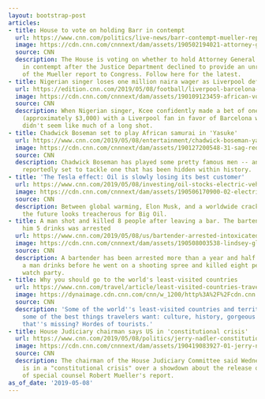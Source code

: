 ```yaml
---
layout: bootstrap-post
articles:
- title: House to vote on holding Barr in contempt
  url: https://www.cnn.com/politics/live-news/barr-contempt-mueller-report/index.html
  image: https://cdn.cnn.com/cnnnext/dam/assets/190502194021-attorney-general-barr-testifies-at-senate-hearing-on-russian-interference-in-2016-election-super-tease.jpg
  source: CNN
  description: The House is voting on whether to hold Attorney General William Barr
    in contempt after the Justice Department declined to provide an unredacted version
    of the Mueller report to Congress. Follow here for the latest.
- title: Nigerian singer loses one million naira wager as Liverpool defeats Barcelona
  url: https://edition.cnn.com/2019/05/08/football/liverpool-barcelona-nigerian-signer-bet/index.html
  image: https://cdn.cnn.com/cnnnext/dam/assets/190109123459-african-voices-nigeria-kcee-afrobeat-africa-vision-00000000-super-tease.jpg
  source: CNN
  description: When Nigerian singer, Kcee confidently made a bet of one million naira
    (approximately $3,000) with a Liverpool fan in favor of Barcelona winning, it
    didn't seem like much of a long shot.
- title: Chadwick Boseman set to play African samurai in 'Yasuke'
  url: https://www.cnn.com/2019/05/08/entertainment/chadwick-boseman-yasuke/index.html
  image: https://cdn.cnn.com/cnnnext/dam/assets/190127200548-31-sag-red-carpet-super-tease.jpg
  source: CNN
  description: Chadwick Boseman has played some pretty famous men -- and now he's
    reportedly set to tackle one that has been hidden within history.
- title: 'The Tesla effect: Oil is slowly losing its best customer'
  url: https://www.cnn.com/2019/05/08/investing/oil-stocks-electric-vehicles-tesla/index.html
  image: https://cdn.cnn.com/cnnnext/dam/assets/190506170900-02-electric-cars-charging-super-tease.jpg
  source: CNN
  description: Between global warming, Elon Musk, and a worldwide crackdown on carbon,
    the future looks treacherous for Big Oil.
- title: A man shot and killed 8 people after leaving a bar. The bartender who served
    him 5 drinks was arrested
  url: https://www.cnn.com/2019/05/08/us/bartender-arrested-intoxicated-man-shooting/index.html
  image: https://cdn.cnn.com/cnnnext/dam/assets/190508003538-lindsey-glass-01-super-tease.jpg
  source: CNN
  description: A bartender has been arrested more than a year and half after she served
    a man drinks before he went on a shooting spree and killed eight people at a football
    watch party.
- title: Why you should go to the world's least-visited countries
  url: https://www.cnn.com/travel/article/least-visited-countries-travel/index.html
  image: https://dynaimage.cdn.cnn.com/cnn/w_1200/http%3A%2F%2Fcdn.cnn.com%2Fcnnnext%2Fdam%2Fassets%2F190426142351-23-least-visited-countries-travel-new-caledonia-super-tease.jpg
  source: CNN
  description: 'Some of the world''s least-visited countries and territories have
    some of the best things travelers want: culture, history, gorgeous scenery. All
    that''s missing? Hordes of tourists.'
- title: House Judiciary chairman says US in 'constitutional crisis'
  url: https://www.cnn.com/2019/05/08/politics/jerry-nadler-constitutional-crisis-cnntv/index.html
  image: https://cdn.cnn.com/cnnnext/dam/assets/190419083927-01-jerry-nadler-04182019-super-tease.jpg
  source: CNN
  description: The chairman of the House Judiciary Committee said Wednesday the US
    is in a "constitutional crisis" over a showdown about the release of a full version
    of special counsel Robert Mueller's report.
as_of_date: '2019-05-08'
---
```


